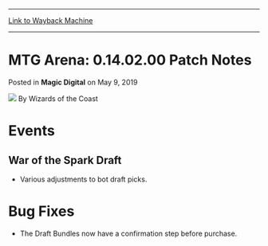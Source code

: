 
---
[Link to Wayback Machine](https://web.archive.org/web/20220625140856/https://magic.wizards.com/en/articles/archive/magic-digital/mtg-arena-0140200-patch-notes-2019-06-19)

[_metadata_:author]:- "Wizards of the Coast"
[_metadata_:description]:- "Events War of the Spark Draft Various adjustments to bot draft picks. Bug Fixes The Draft Bundles now have a confirmation step before purchase."
[_metadata_:generator]:- "Drupal 7 (http://drupal.org)"
[_metadata_:node]:- "1437636"
[_metadata_:path_date]:- "2019-06-19"
[_metadata_:publish_date]:- "2019-05-09"
[_metadata_:source]:- "div-main-content"
[_metadata_:title]:- "MTG Arena: 0.14.02.00 Patch Notes"
[_metadata_:wayback_capture_timestamp]:- "2022-06-25 14:08:56"
[_metadata_:wayback_raw_url]:- "https://web.archive.org/web/20220625140856id_/https://magic.wizards.com/en/articles/archive/magic-digital/mtg-arena-0140200-patch-notes-2019-06-19"
[_metadata_:wayback_url]:- "https://magic.wizards.com/en/articles/archive/magic-digital/mtg-arena-0140200-patch-notes-2019-06-19"
---


MTG Arena: 0.14.02.00 Patch Notes
=================================



 Posted in **Magic Digital**
 on May 9, 2019 






![](https://media.magic.wizards.com/styles/auth_small/public/images/person/wizards_author.jpg)
By Wizards of the Coast












Events
======


War of the Spark Draft
----------------------


* Various adjustments to bot draft picks.

Bug Fixes
=========


* The Draft Bundles now have a confirmation step before purchase.






